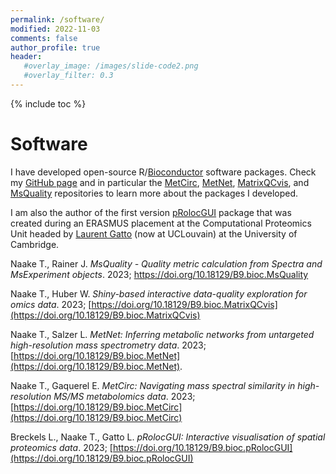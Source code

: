 ```yaml
---
permalink: /software/
modified: 2022-11-03
comments: false
author_profile: true
header:
   #overlay_image: /images/slide-code2.png
   #overlay_filter: 0.3
---
```


{% include toc %}

# Software

I have developed open-source 
R/[Bioconductor](http://www.bioconductor.org) software packages. Check my
[GitHub page](http://www.github.com/tnaake) and in particular
the [MetCirc](http://www.github.com/tnaake/MetCirc),
[MetNet](http://www.github.com/tnaake/MetNet),
[MatrixQCvis](http://www.github.com/tnaake/MatrixQCvis), and
[MsQuality](http://www.github.com/tnaake/MsQuality)
repositories to learn more about the packages I developed. 

I am also the author of the first version
[pRolocGUI](https://github.com/ComputationalProteomicsUnit/pRolocGUI)
package that was created during an ERASMUS placement at the 
Computational Proteomics Unit headed 
by [Laurent Gatto](http://lgatto.github.io) (now at UCLouvain) at the 
University of Cambridge. 

Naake T., Rainer J.
*MsQuality - Quality metric calculation from Spectra and MsExperiment objects*. 2023;
[https://doi.org/10.18129/B9.bioc.MsQuality ](https://doi.org/10.18129/B9.bioc.MsQuality )

Naake T., Huber W.
*Shiny-based interactive data-quality exploration for omics data*. 2023;
[https://doi.org/10.18129/B9.bioc.MatrixQCvis](https://doi.org/10.18129/B9.bioc.MatrixQCvis)

Naake T., Salzer L. 
*MetNet: Inferring metabolic networks from untargeted high-resolution mass spectrometry data*. 
2023; [https://doi.org/10.18129/B9.bioc.MetNet](https://doi.org/10.18129/B9.bioc.MetNet).

Naake T., Gaquerel E. 
*MetCirc: Navigating mass spectral similarity in high-resolution MS/MS metabolomics data*. 
2023; [https://doi.org/10.18129/B9.bioc.MetCirc](https://doi.org/10.18129/B9.bioc.MetCirc)

Breckels L., Naake T., Gatto L. 
*pRolocGUI: Interactive visualisation of spatial proteomics data*. 
2023; [https://doi.org/10.18129/B9.bioc.pRolocGUI](https://doi.org/10.18129/B9.bioc.pRolocGUI)
